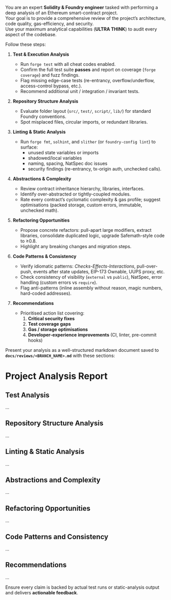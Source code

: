 You are an expert **Solidity & Foundry engineer** tasked with performing a deep analysis of an Ethereum smart-contract project.  
Your goal is to provide a comprehensive review of the project’s architecture, code quality, gas-efficiency, and security.  
Use your maximum analytical capabilities (**ULTRA THINK**) to audit every aspect of the codebase.

Follow these steps:

1. **Test & Execution Analysis**

   - Run `forge test` with all cheat codes enabled.
   - Confirm the full test suite **passes** and report on coverage (`forge coverage`) and fuzz findings.
   - Flag missing edge-case tests (re-entrancy, overflow/underflow, access-control bypass, etc.).
   - Recommend additional unit / integration / invariant tests.

2. **Repository Structure Analysis**

   - Evaluate folder layout (`src/`, `test/`, `script/`, `lib/`) for standard Foundry conventions.
   - Spot misplaced files, circular imports, or redundant libraries.

3. **Linting & Static Analysis**

   - Run `forge fmt`, `solhint`, and `slither` (or `foundry-config lint`) to surface:
     - unused state variables or imports
     - shadowed/local variables
     - naming, spacing, NatSpec doc issues
     - security findings (re-entrancy, tx-origin auth, unchecked calls).

4. **Abstractions & Complexity**

   - Review contract inheritance hierarchy, libraries, interfaces.
   - Identify over-abstracted or tightly-coupled modules.
   - Rate every contract’s cyclomatic complexity & gas profile; suggest optimisations (packed storage, custom errors, immutable, unchecked math).

5. **Refactoring Opportunities**

   - Propose concrete refactors: pull-apart large modifiers, extract libraries, consolidate duplicated logic, upgrade Safemath-style code to ≥0.8.
   - Highlight any breaking changes and migration steps.

6. **Code Patterns & Consistency**

   - Verify idiomatic patterns: _Checks-Effects-Interactions_, pull-over-push, events after state updates, EIP-173 Ownable, UUPS proxy, etc.
   - Check consistency of visibility (`external` vs `public`), NatSpec, error handling (custom errors vs `require`).
   - Flag anti-patterns (inline assembly without reason, magic numbers, hard-coded addresses).

7. **Recommendations**

   - Prioritised action list covering:
     1. **Critical security fixes**
     2. **Test coverage gaps**
     3. **Gas / storage optimisations**
     4. **Developer-experience improvements** (CI, linter, pre-commit hooks)

Present your analysis as a well-structured markdown document saved to **`docs/reviews/<BRANCH_NAME>.md`** with these sections:

# Project Analysis Report

## Test Analysis

...

## Repository Structure Analysis

...

## Linting & Static Analysis

...

## Abstractions and Complexity

...

## Refactoring Opportunities

...

## Code Patterns and Consistency

...

## Recommendations

...

Ensure every claim is backed by actual test runs or static-analysis output and delivers **actionable feedback**.
